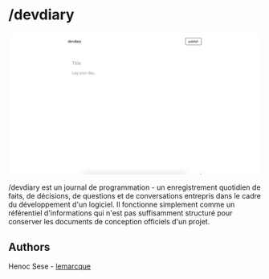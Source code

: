 # /devdiary

<p align="center">
  <a href="http://localhost/devdiary/src/index.php"><img src="https://github.com/lemarcque/devdiary/blob/master/screenshot.png" width="600" /><a/>
</p>

/devdiary est un journal de programmation - un enregistrement quotidien de faits, de décisions, de questions et de conversations entrepris dans le cadre du développement d'un logiciel. Il fonctionne simplement comme un référentiel d'informations qui n'est pas suffisamment structuré pour conserver les documents de conception officiels d'un projet.

## Authors
Henoc Sese - [lemarcque](https://github.com/lemarcque)
